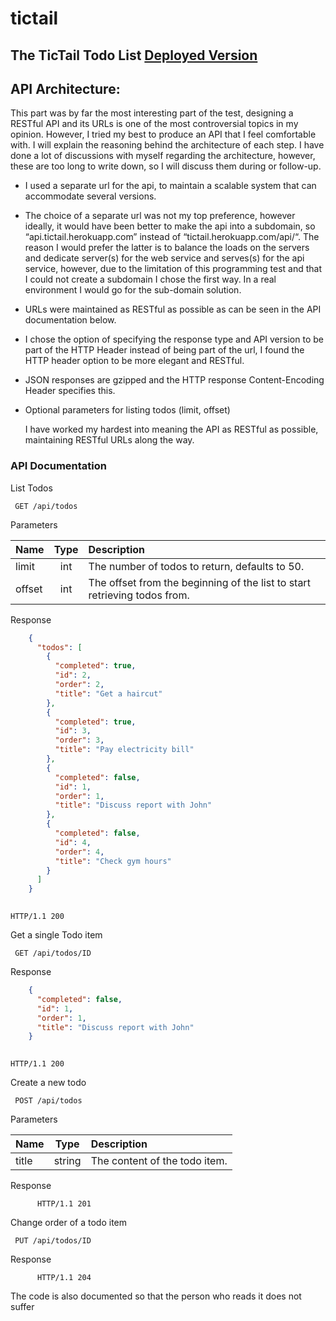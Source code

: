 tictail
==============

## The TicTail Todo List [Deployed Version](http://tictail.herokuapp.com/)


## API Architecture:

This part was by far the most interesting part of the test, designing a RESTful API 
and its URLs is one of the most controversial topics in my opinion. However, 
I tried my best to produce an API that I feel comfortable with. 
I will explain the reasoning behind the architecture of each step. 
I have done a lot of discussions with myself regarding the architecture, 
however, these are too long to write down, so I will discuss them during or follow-up. 


* I used a separate url for the api, to maintain a scalable system that can 
accommodate several versions. 

* The choice of a separate url was not my top preference, however ideally, it would have been better to make the api
into a subdomain, so “api.tictail.herokuapp.com”  instead of “tictail.herokuapp.com/api/“. 
The reason I would prefer the latter is to balance the loads on the servers and dedicate server(s) for the web
service and serves(s) for the api service, however, due to the limitation of this programming test and that I
could not create a subdomain I chose the first way. In a real environment I would go for the sub-domain solution.

* URLs were maintained as RESTful as possible as can be seen in the API documentation below.

* I chose the option of specifying the response type and API version to be part of the HTTP Header instead of
being part of the url, I found the HTTP header option to be more elegant and RESTful.

* JSON responses are gzipped and the HTTP response Content-Encoding Header specifies this.

* Optional parameters for listing todos (limit, offset)


     I have worked my hardest into meaning the API as RESTful as possible, maintaining RESTful URLs along the way.

### API Documentation
List Todos
          
     GET /api/todos
          
Parameters
     
| Name        | Type           | Description  |
| ------------- |:-------------:|:-----|
| limit      | int      |   The number of todos to return, defaults to 50. |
| offset | int      |    The offset from the beginning of the list to start retrieving todos from. |
     
Response
     
```json
    {
      "todos": [
        {
          "completed": true, 
          "id": 2, 
          "order": 2, 
          "title": "Get a haircut"
        }, 
        {
          "completed": true, 
          "id": 3, 
          "order": 3, 
          "title": "Pay electricity bill"
        }, 
        {
          "completed": false, 
          "id": 1, 
          "order": 1, 
          "title": "Discuss report with John"
        }, 
        {
          "completed": false, 
          "id": 4, 
          "order": 4, 
          "title": "Check gym hours"
        }
      ]
    }
    
```
    HTTP/1.1 200

Get a single Todo item
          
     GET /api/todos/ID

Response
     
```json
    {
      "completed": false, 
      "id": 1, 
      "order": 1, 
      "title": "Discuss report with John"
    }
  
```     
    HTTP/1.1 200

Create a new todo
     
     POST /api/todos
     
Parameters
     
| Name        | Type           | Description  |
| ------------- |:-------------:|:-----|
| title | string      |  The content of the todo item. |
          
Response

          HTTP/1.1 201
          
Change order of a todo item
     
     PUT /api/todos/ID
     
Response

          HTTP/1.1 204
          

The code is also documented so that the person who reads it does not suffer
